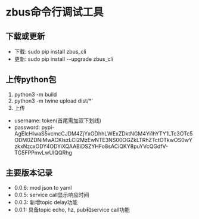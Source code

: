 # zbus命令行调试工具

## 下载或更新
+ 下载: sudo pip install zbus_cli
+ 更新: sudo pip install --upgrade zbus_cli

## 上传python包
1. python3 -m build
2. python3 -m twine upload  dist/*'
3. 上传 
+ username: token(首尾需加双下划线)
+ password: pypi-AgEIcHlwaS5vcmcCJDM4ZjYxODhhLWExZDktNGM4Yi1hYTY1LTc3OTc5ODM0ZDNiMwACKlszLCI2MzEwNTE3NS00OGZkLTRhZTctOTkwOS0wYzkxNzcxODY4ODYiXQAABiDSZYHFo8sACiQKY8puYVcQGdfV-TG5FPPmvLwUIQQRhg

## 主要版本记录
+ 0.0.6: mod json to yaml
+ 0.0.5: service call显示响应时间 
+ 0.0.3: 新增topic delay功能
+ 0.0.1: 具备topic echo, hz, pub和service call功能